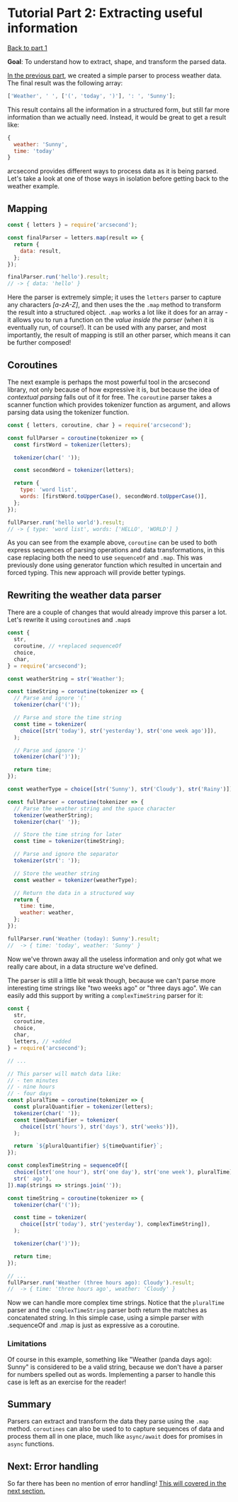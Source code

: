 # Tutorial Part 2: Extracting useful information

[Back to part 1](./tutorial-part-1.md)

**Goal**: To understand how to extract, shape, and transform the parsed data.

[In the previous part](./tutorial-part-1), we created a simple parser to process weather data. The final result was the following array:

```javascript
['Weather', ' ', ['(', 'today', ')'], ': ', 'Sunny'];
```

This result contains all the information in a structured form, but still far more information than we actually need. Instead, it would be great to get a result like:

```javascript
{
  weather: 'Sunny',
  time: 'today'
}
```

arcsecond provides different ways to process data as it is being parsed. Let's take a look at one of those ways in isolation before getting back to the weather example.

## Mapping

```javascript
const { letters } = require('arcsecond');

const finalParser = letters.map(result => {
  return {
    data: result,
  };
});

finalParser.run('hello').result;
// -> { data: 'hello' }
```

Here the parser is extremely simple; it uses the `letters` parser to capture any characters _[a-zA-Z]_, and then uses the the `.map` method to transform the result into a structured object. `.map` works a lot like it does for an array - it allows you to run a function on the _value inside the parser_ (when it is eventually run, of course!). It can be used with any parser, and most importantly, the result of mapping is still an other parser, which means it can be further composed!

## Coroutines

The next example is perhaps the most powerful tool in the arcsecond library, not only because of how expressive it is, but because the idea of _contextual parsing_ falls out of it for free. The `coroutine` parser takes a scanner function which provides tokenizer function as argument, and allows parsing data using the tokenizer function.

```javascript
const { letters, coroutine, char } = require('arcsecond');

const fullParser = coroutine(tokenizer => {
  const firstWord = tokenizer(letters);

  tokenizer(char(' '));

  const secondWord = tokenizer(letters);

  return {
    type: 'word list',
    words: [firstWord.toUpperCase(), secondWord.toUpperCase()],
  };
});

fullParser.run('hello world').result;
// -> { type: 'word list', words: ['HELLO', 'WORLD'] }
```

As you can see from the example above, `coroutine` can be used to both express sequences of parsing operations and data transformations, in this case replacing both the need to use `sequenceOf` and `.map`. This was previously done using generator function which resulted in uncertain and forced typing. This new approach will provide better typings.

## Rewriting the weather data parser

There are a couple of changes that would already improve this parser a lot. Let's rewrite it using `coroutine`s and `.map`s

```javascript
const {
  str,
  coroutine, // +replaced sequenceOf
  choice,
  char,
} = require('arcsecond');

const weatherString = str('Weather');

const timeString = coroutine(tokenizer => {
  // Parse and ignore '('
  tokenizer(char('('));

  // Parse and store the time string
  const time = tokenizer(
    choice([str('today'), str('yesterday'), str('one week ago')]),
  );

  // Parse and ignore ')'
  tokenizer(char(')'));

  return time;
});

const weatherType = choice([str('Sunny'), str('Cloudy'), str('Rainy')]);

const fullParser = coroutine(tokenizer => {
  // Parse the weather string and the space character
  tokenizer(weatherString);
  tokenizer(char(' '));

  // Store the time string for later
  const time = tokenizer(timeString);

  // Parse and ignore the separator
  tokenizer(str(': '));

  // Store the weather string
  const weather = tokenizer(weatherType);

  // Return the data in a structured way
  return {
    time: time,
    weather: weather,
  };
});

fullParser.run('Weather (today): Sunny').result;
//  -> { time: 'today', weather: 'Sunny' }
```

Now we've thrown away all the useless information and only got what we really care about, in a data structure we've defined.

The parser is still a little bit weak though, because we can't parse more interesting time strings like "two weeks ago" or "three days ago". We can easily add this support by writing a `complexTimeString` parser for it:

```javascript
const {
  str,
  coroutine,
  choice,
  char,
  letters, // +added
} = require('arcsecond');

// ...

// This parser will match data like:
// - ten minutes
// - nine hours
// - four days
const pluralTime = coroutine(tokenizer => {
  const pluralQuantifier = tokenizer(letters);
  tokenizer(char(' '));
  const timeQuantifier = tokenizer(
    choice([str('hours'), str('days'), str('weeks')]),
  );

  return `${pluralQuantifier} ${timeQuantifier}`;
});

const complexTimeString = sequenceOf([
  choice([str('one hour'), str('one day'), str('one week'), pluralTime]),
  str(' ago'),
]).map(strings => strings.join(''));

const timeString = coroutine(tokenizer => {
  tokenizer(char('('));

  const time = tokenizer(
    choice([str('today'), str('yesterday'), complexTimeString]),
  );

  tokenizer(char(')'));

  return time;
});

// ...
fullParser.run('Weather (three hours ago): Cloudy').result;
//  -> { time: 'three hours ago', weather: 'Cloudy' }
```

Now we can handle more complex time strings. Notice that the `pluralTime` parser and the `complexTimeString` parser both return the matches as concatenated string. In this simple case, using a simple parser with .sequenceOf and .map is just as expressive as a coroutine.

### Limitations

Of course in this example, something like "Weather (panda days ago): Sunny" is considered to be a valid string, because we don't have a parser for numbers spelled out as words. Implementing a parser to handle this case is left as an exercise for the reader!

## Summary

Parsers can extract and transform the data they parse using the `.map` method. `coroutines` can also be used to to capture sequences of data and process them all in one place, much like `async/await` does for promises in `async` functions.

## Next: Error handling

So far there has been no mention of error handling! [This will covered in the next section.](./tutorial-part-3.md)
